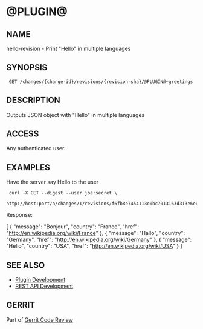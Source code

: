 @PLUGIN@
==============================

NAME
----
hello-revision - Print "Hello" in multiple languages

SYNOPSIS
--------
     GET /changes/{change-id}/revisions/{revision-sha}/@PLUGIN@~greetings

DESCRIPTION
-----------
Outputs JSON object with "Hello" in multiple languages


ACCESS
------
Any authenticated user.

EXAMPLES
--------

Have the server say Hello to the user

     curl -X GET --digest --user joe:secret \
            http://host:port/a/changes/1/revisions/f6fb8e7454113c0bc7013163d313e6ecd90e0de4/@PLUGIN@~greetings

Response:

  [
    {
      "message": "Bonjour",
      "country": "France",
      "href": "http://en.wikipedia.org/wiki/France"
    },
    {
      "message": "Hallo",
      "country": "Germany",
      "href": "http://en.wikipedia.org/wiki/Germany"
    },
    {
      "message": "Hello",
      "country": "USA",
      "href": "http://en.wikipedia.org/wiki/USA"
    }
  ]


SEE ALSO
--------

* [Plugin Development](../../../Documentation/dev-plugins.html)
* [REST API Development](../../../Documentation/dev-rest-api.html)

GERRIT
------
Part of [Gerrit Code Review](../../../Documentation/index.html)
